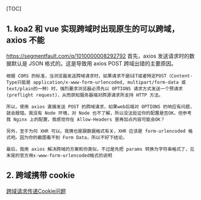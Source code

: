 [TOC]
## 1. koa2 和 vue 实现跨域时出现原生的可以跨域，axios 不能
https://segmentfault.com/q/1010000008292792
    首先，axios 发送请求时的数据默认是 JSON 格式的。这是导致用 axios POST 跨域出错的主要原因。

    根据 CORS 的标准，当浏览器发送跨域请求时，如果请求不是GET或者特定POST（Content-Type只能是 application/x-www-form-urlencoded, multipart/form-data 或 text/plain的一种）时，强烈要求浏览器必须先以 OPTIONS 请求方式发送一个预请求(preflight request)，从而获知服务器端对跨源请求所支持 HTTP 方法。
    
    所以，使用 axios 直接发送 POST 的跨域请求，如果web后端对 OPTIONS 的响应有问题，就会报错。我没有 Node 环境，对 Node 也不了解，所以没法验证你的配置是否OK，但参考我 Nginx 上的配置，我感觉你在 Allow-Headers 里再加点内容可能会OK？
    
    另外，至于为何 XHR 可以。我猜也是跟数据格式有关，XHR 应该是 form-urlencoded 格式吧。因为你的截图看不到 Form Data，所以不好下结论。
    
    最后，我用 axios 解决跨域的方案和你类似，不过是先把 params 转换为字符串格式了，见末尾的官方用x-www-form-urlencoded格式的说明

## 2. 跨域携带 cookie ##

[跨域请求传递Cookie问题](https://www.cnblogs.com/nuccch/p/7875189.html)
